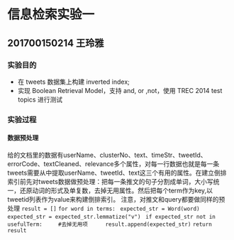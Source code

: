# 信息检索实验一
## 201700150214 王玲雅

### 实验目的
* 在 tweets 数据集上构建 inverted index; 
* 实现 Boolean Retrieval Model，支持 and, or ,not，使用 TREC 2014 test topics 进行测试
### 实验过程
#### 数据预处理
   给的文档里的数据有userName、clusterNo、text、timeStr、tweetId、errorCode、textCleaned、relevance多个属性，对每一行数据也就是每一条tweets需要从中提取userName、tweetId、text这三个有用的属性。在建立倒排索引前先对tweets数据做预处理：把每一条推文的句子分割成单词，大小写统一，还原动词的形式及单复数，去掉无用属性。然后把每个term作为key,以tweetid列表作为value来构建倒排索引。
   注意，对推文和query都要做同样的预处理
   ` result = [] `
    `for word in terms:`
       ` expected_str = Word(word)`
       ` expected_str = expected_str.lemmatize("v")`
       ` if expected_str not in usefulTerm:     #去掉无用项`
       `     result.append(expected_str)`
    `return result `
